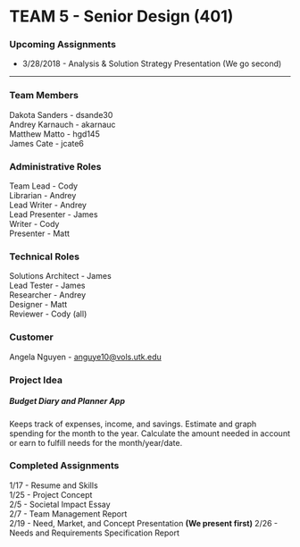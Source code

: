 # TEAM 5 - Senior Design (401)
### Upcoming Assignments
- 3/28/2018 - Analysis & Solution Strategy Presentation (We go second)
---
### Team Members
Dakota Sanders - dsande30  
Andrey Karnauch - akarnauc  
Matthew Matto - hgd145  
James Cate - jcate6  

### Administrative Roles
Team Lead - Cody  
Librarian - Andrey  
Lead Writer - Andrey  
Lead Presenter - James  
Writer - Cody  
Presenter - Matt  

### Technical Roles
Solutions Architect - James  
Lead Tester - James  
Researcher - Andrey  
Designer - Matt  
Reviewer - Cody (all)  

### Customer
Angela Nguyen - anguye10@vols.utk.edu

### Project Idea
##### Budget Diary and Planner App
Keeps track of expenses, income, and savings. Estimate and graph spending for the month to the year. Calculate the amount needed in account or earn to fulfill needs for the month/year/date.

### Completed Assignments
1/17 - Resume and Skills  
1/25 - Project Concept  
2/5  - Societal Impact Essay  
2/7  - Team Management Report  
2/19 - Need, Market, and Concept Presentation **(We present first)**
2/26 - Needs and Requirements Specification Report  

